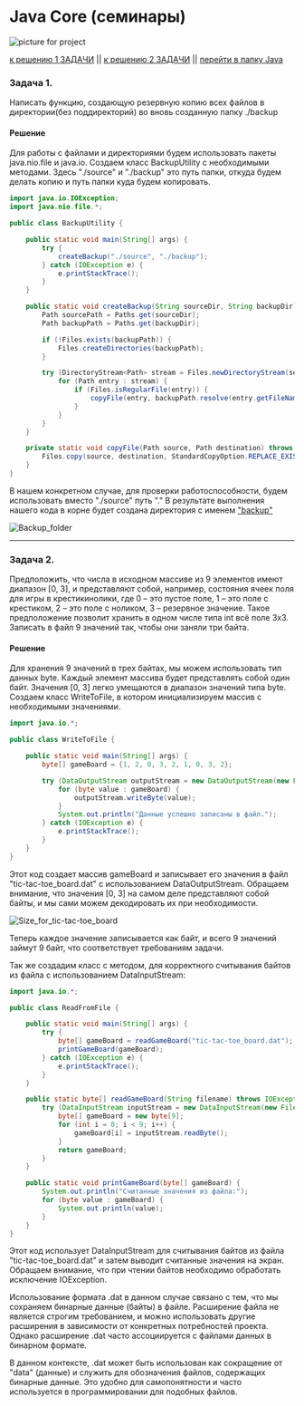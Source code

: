 ﻿# Java Core (семинары)

![picture for project](https://raw.githubusercontent.com/Terekhov-A-S/Java_core_seminar5/main/src/main/resources/Java_core.jpg)

[к решению 1 ЗАДАЧИ](https://github.com/Terekhov-A-S/Java_core_seminar5/tree/main#задача-1)  ||  [к решению 2 ЗАДАЧИ](https://github.com/Terekhov-A-S/Java_core_seminar5/tree/main#решение-1)  ||  [перейти в папку Java](https://github.com/Terekhov-A-S/Java_core_seminar5/tree/main/src/main/java)


### Задача 1.

Написать функцию, создающую резервную копию всех файлов в директории(без поддиректорий) во вновь созданную папку ./backup

#### Решение

Для работы с файлами и директориями будем использовать пакеты java.nio.file и java.io. Создаем класс BackupUtility с необходимыми методами.
Здесь "./source" и "./backup" это путь папки, откуда будем делать копию и путь папки куда будем копировать.

```java
import java.io.IOException;
import java.nio.file.*;

public class BackupUtility {

    public static void main(String[] args) {
        try {
            createBackup("./source", "./backup");
        } catch (IOException e) {
            e.printStackTrace();
        }
    }

    public static void createBackup(String sourceDir, String backupDir) throws IOException {
        Path sourcePath = Paths.get(sourceDir);
        Path backupPath = Paths.get(backupDir);

        if (!Files.exists(backupPath)) {
            Files.createDirectories(backupPath);
        }

        try (DirectoryStream<Path> stream = Files.newDirectoryStream(sourcePath)) {
            for (Path entry : stream) {
                if (Files.isRegularFile(entry)) {
                    copyFile(entry, backupPath.resolve(entry.getFileName()));
                }
            }
        }
    }

    private static void copyFile(Path source, Path destination) throws IOException {
        Files.copy(source, destination, StandardCopyOption.REPLACE_EXISTING);
    }
}

```

В нашем конкретном случае, для проверки работоспособности, будем использовать вместо "./source" путь "."
В результате выполнения нашего кода в корне будет создана директория с именем ["backup"](https://github.com/Terekhov-A-S/Java_core_seminar5/tree/main/backup)

![Backup_folder](https://raw.githubusercontent.com/Terekhov-A-S/Java_core_seminar5/main/src/main/resources/Backup.png)

---


### Задача 2.

Предположить, что числа в исходном массиве из 9 элементов имеют диапазон [0, 3], и представляют собой, например, 
состояния ячеек поля для игры в крестикинолики, где 0 – это пустое поле, 1 – это поле с крестиком, 2 – это поле с ноликом, 3 – резервное значение. 
Такое предположение позволит хранить в одном числе типа int всё поле 3х3. Записать в файл 9 значений так, чтобы они заняли три байта.

#### Решение

Для хранения 9 значений в трех байтах, мы можем использовать тип данных byte. 
Каждый элемент массива будет представлять собой один байт. Значения [0, 3] легко умещаются в диапазон значений типа byte.
Создаем класс WriteToFile, в котором инициализируем массив с необходимыми значениями.

```java
import java.io.*;

public class WriteToFile {

    public static void main(String[] args) {
        byte[] gameBoard = {1, 2, 0, 3, 2, 1, 0, 3, 2};

        try (DataOutputStream outputStream = new DataOutputStream(new FileOutputStream("tic-tac-toe_board.dat"))) {
            for (byte value : gameBoard) {
                outputStream.writeByte(value);
            }
            System.out.println("Данные успешно записаны в файл.");
        } catch (IOException e) {
            e.printStackTrace();
        }
    }
}

```
Этот код создает массив gameBoard и записывает его значения в файл "tic-tac-toe_board.dat" с использованием DataOutputStream. 
Обращаем внимание, что значения [0, 3] на самом деле представляют собой байты, и мы сами можем декодировать их при необходимости.

![Size_for_tic-tac-toe_board](https://raw.githubusercontent.com/Terekhov-A-S/Java_core_seminar5/main/src/main/resources/size_for_tic-tac-toe_board.png)

Теперь каждое значение записывается как байт, и всего 9 значений займут 9 байт, что соответствует требованиям задачи. 


Так же создадим класс с методом, для корректного считывания байтов из файла с использованием DataInputStream:

```java
import java.io.*;

public class ReadFromFile {

    public static void main(String[] args) {
        try {
            byte[] gameBoard = readGameBoard("tic-tac-toe_board.dat");
            printGameBoard(gameBoard);
        } catch (IOException e) {
            e.printStackTrace();
        }
    }

    public static byte[] readGameBoard(String filename) throws IOException {
        try (DataInputStream inputStream = new DataInputStream(new FileInputStream(filename))) {
            byte[] gameBoard = new byte[9];
            for (int i = 0; i < 9; i++) {
                gameBoard[i] = inputStream.readByte();
            }
            return gameBoard;
        }
    }

    public static void printGameBoard(byte[] gameBoard) {
        System.out.println("Считанные значения из файла:");
        for (byte value : gameBoard) {
            System.out.println(value);
        }
    }
}

```

Этот код использует DataInputStream для считывания байтов из файла "tic-tac-toe_board.dat" и затем выводит считанные значения на экран. 
Обращаем внимание, что при чтении байтов необходимо обработать исключение IOException.

Использование формата .dat в данном случае связано с тем, что мы сохраняем бинарные данные (байты) в файле. 
Расширение файла не является строгим требованием, и можно использовать другие расширения в зависимости от конкретных потребностей проекта. 
Однако расширение .dat часто ассоциируется с файлами данных в бинарном формате.

В данном контексте, .dat может быть использован как сокращение от "data" (данные) и служить для обозначения файлов, содержащих бинарные данные. Это удобно для самопонятности и часто используется в программировании для подобных файлов.
